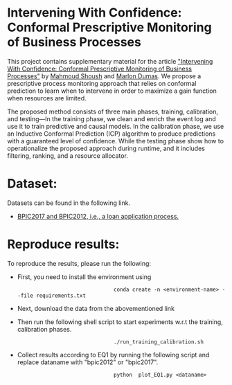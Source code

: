 # Intervening With Confidence: Conformal Prescriptive Monitoring of Business Processes

This project contains supplementary material for the article ["Intervening With Confidence: Conformal
Prescriptive Monitoring of Business Processes"](https://arxiv.org/abs/2212.03710) by [Mahmoud Shoush](https://scholar.google.com/citations?user=Jw4rBlkAAAAJ&hl=en) and [Marlon Dumas](https://kodu.ut.ee/~dumas/). We propose a prescriptive process monitoring approach that relies on conformal prediction to learn when to intervene in order to maximize a gain function when resources are limited.


The proposed method consists of three main phases, training, calibration, and testing—In the training phase, we clean and enrich the event log and use it to train predictive and causal models. In the calibration phase, we use an Inductive Conformal Prediction (ICP) algorithm to produce predictions with a guaranteed level of confidence. While the testing phase show how to operationalize the proposed approach during runtime, and it includes filtering, ranking, and a resource allocator.




# Dataset: 
Datasets can be found in the following link.
* [BPIC2017 and BPIC2012, i.e., a loan application process.](https://owncloud.ut.ee/owncloud/s/XRFidFxpw58j4zY)



# Reproduce results:
To reproduce the results, please run the following:

* First, you need to install the environment using

                                     conda create -n <environment-name> --file requirements.txt

* Next, download the data from the abovementioned link

* Then run the following shell script to start experiments w.r.t the training, calibration phases.


                                     ./run_training_calibration.sh
                                     

* Collect results according to EQ1 by running the following script and replace dataname with "bpic2012" or "bpic2017". 

                                     python  plot_EQ1.py <dataname>

